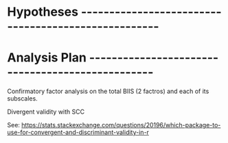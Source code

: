 

# Hypotheses ----------------------------------------------------


# Analysis Plan -------------------------------------------------

Confirmatory factor analysis on the total BIIS  (2 factros) and each of its subscales.

Divergent validity with SCC



See:
https://stats.stackexchange.com/questions/20196/which-package-to-use-for-convergent-and-discriminant-validity-in-r


